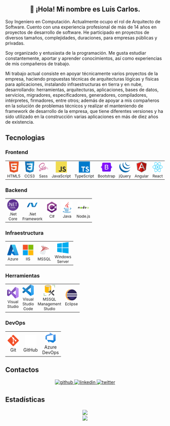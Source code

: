 <h2 align="center">👋 ¡Hola! Mi nombre es Luis Carlos.</h2>

Soy Ingeniero en Computación. Actualmente ocupo el rol de Arquitecto de Software. Cuento con una experiencia profesional de más de 14 años en proyectos de desarrollo de software. He participado en proyectos de diversos tamaños, complejidades, duraciones, para empresas públicas y privadas.

Soy organizado y entusiasta de la programación. Me gusta estudiar constantemente, aportar y aprender conocimientos, así como experiencias de mis compañeros de trabajo.

Mi trabajo actual consiste en apoyar técnicamente varios proyectos de la empresa, haciendo propuestas técnicas de arquitecturas lógicas y físicas para aplicaciones, instalando infraestructuras en tierra y en nube, desarrollando: herramientas, arquitecturas, aplicaciones, bases de datos, servicios, migradores, especificadores, generadores, compiladores, intérpretes, firmadores, entre otros; además de apoyar a mis compañeros en la solución de problemas técnicos y realizar el manteniendo de framework de desarrollo de la empresa, que tiene diferentes versiones y ha sido utilizado en la construcción varias aplicaciones en más de diez años de existencia.

## Tecnologias

### Frontend
<table style="font-size: 12px;">
  <tr>
    <td align="center" width="36">
        <a href="#"><img src="./images/html5.svg" width="36" height="36" alt="html5" /></a>
        <br>HTML5
    </td>
    <td align="center" width="36">
        <a href="#"><img src="./images/css3.svg" width="36" height="36" alt="css3" /></a>
        <br>CCS3
    </td>
    <td align="center" width="36">
        <a href="#"><img src="./images/sass.svg" width="36" height="36" alt="sass" /></a>
        <br>Sass
    </td>
    <td align="center" width="36">
        <a href="#"><img src="./images/javascript.svg" width="36" height="36" alt="javascript" /></a>
        <br>JavaScript
    </td>
    <td align="center" width="36">
        <a href="#"><img src="./images/typescript.svg" width="36" height="36" alt="typescript" /></a>
        <br>TypeScript
    </td>
    <td align="center" width="36">
        <a href="#"><img src="./images/bootstrap.svg" width="36" height="36" alt="bootstrap" /></a>
        <br>Bootstrap
    </td>
    <td align="center" width="36">
        <a href="#"><img src="./images/jquery.svg" width="36" height="36" alt="jquery" /></a>
        <br>jQuery
    </td>
    <td align="center" width="36">
        <a href="#"><img src="./images/angular.svg" width="36" height="36" alt="angular" /></a>
        <br>Angular
    </td>
    <td align="center" width="36">
        <a href="#"><img src="./images/react.svg" width="36" height="36" alt="react" /></a>
        <br>React
    </td>
  </tr>
</table>

### Backend
<table style="font-size: 12px;">
  <tr>
    <td align="center" width="36">
        <a href="#"><img src="./images/netcore.svg" width="36" height="36" alt="netcore" /></a>
        <br>.Net Core
    </td>
    <td align="center" width="36">
        <a href="#"><img src="./images/netframework.svg" width="36" height="36" alt="netframework" /></a>
        <br>.Net Framework
    </td>
    <td align="center" width="36">
        <a href="#"><img src="./images/csharp.svg" width="36" height="36" alt="csharp" /></a>
        <br>C#
    </td>
    <td align="center" width="36">
        <a href="#"><img src="./images/java.svg" width="36" height="36" alt="java" /></a>
        <br>Java
    </td>
    <td align="center" width="36">
        <a href="#"><img src="./images/nodejs.svg" width="36" height="36" alt="nodejs" /></a>
        <br>Node.js
    </td>
  </tr>
</table>

### Infraestructura
<table style="font-size: 12px;">
  <tr>
    <td align="center" width="36">
        <a href="#"><img src="./images/azure.svg" width="36" height="36" alt="azure" /></a>
        <br>Azure
    </td>
    <td align="center" width="36">
        <a href="#"><img src="./images/iis-server.svg" width="36" height="36" alt="iis-server" /></a>
        <br>IIS
    </td>
    <td align="center" width="36">
        <a href="#"><img src="./images/sql-server.svg" width="36" height="36" alt="sql-server" /></a>
        <br>MSSQL
    </td>
    <td align="center" width="36">
        <a href="#"><img src="./images/windows-server.svg" width="36" height="36" alt="windows-server" /></a>
        <br>Windows Server
    </td>
  </tr>
</table>

### Herramientas
<table style="font-size: 12px;">
  <tr>
    <td align="center" width="36">
        <a href="#"><img src="./images/visual-studio.svg" width="36" height="36" alt="visual-studio" /></a>
        <br>Visual Studio
    </td>
    <td align="center" width="36">
        <a href="#"><img src="./images/visual-studio-code.svg" width="36" height="36" alt="visual-studio-code" /></a>
        <br>Visual Studio Code
    </td>
    <td align="center" width="36">
        <a href="#"><img src="./images/sql-management.png" width="36" height="36" alt="sql-management" /></a>
        <br>MSSQL Management Studio
    </td>
    <td align="center" width="36">
        <a href="#"><img src="./images/eclipse.svg" width="36" height="36" alt="eclipse" /></a>
        <br>Eclipse
    </td>
  </tr>
</table>

### DevOps
<table>
  <tr>
    <td align="center" width="36">
        <a href="#"><img src="./images/git.svg" width="36" height="36" alt="git" /></a>
        <br>Git
    </td>
    <td align="center" width="36">
        <a href="#"><img src="./images/github.svg" width="36" height="36" alt="github" /></a>
        <br>GitHub
    </td>
    <td align="center" width="36">
        <a href="#"><img src="./images/azure-devops.svg" width="36" height="36" alt="azure-devops" /></a>
        <br>Azure DevOps
    </td>
  </tr>
</table>

## Contactos
<div align="center">
<a href="https://github.com/luiscasalas16" target="_blank">
<img src=https://img.shields.io/badge/github-%2324292e.svg?&style=for-the-badge&logo=github&logoColor=white alt=github style="margin-bottom: 5px;" />
</a>
<a href="https://linkedin.com/in/luiscasalas16" target="_blank">
<img src=https://img.shields.io/badge/linkedin-%231E77B5.svg?&style=for-the-badge&logo=linkedin&logoColor=white alt=linkedin style="margin-bottom: 5px;" />
</a>  
<a href="https://twitter.com/luiscasalas16" target="_blank">
<img src=https://img.shields.io/badge/twitter-%2300acee.svg?&style=for-the-badge&logo=twitter&logoColor=white alt=twitter style="margin-bottom: 5px;" />
</a>
</div>

## Estadísticas
<div align="center"><img src="https://github-readme-stats.vercel.app/api?username=luiscasalas16&show_icons=true&count_private=true&hide_border=true" align="center" /></div>  

<div align="center">
<img src="https://komarev.com/ghpvc/?username=luiscasalas16&&style=flat-square" align="center" />
</div>  
